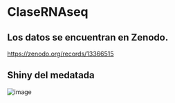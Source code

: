 # ClaseRNAseq
## Los datos se encuentran en Zenodo.
https://zenodo.org/records/13366515

## Shiny del medatada 
![image](https://github.com/user-attachments/assets/0159ff91-a0bf-45f4-8411-59cf35c69eb4)
